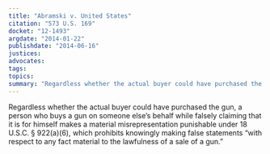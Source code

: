 ```yaml
---
title: "Abramski v. United States"
citation: "573 U.S. 169"
docket: "12-1493"
argdate: "2014-01-22"
publishdate: "2014-06-16"
justices:
advocates:
tags:
topics:
summary: "Regardless whether the actual buyer could have purchased the gun, a person who buys a gun on someone else’s behalf while falsely claiming that it is for himself makes a material misrepresentation punishable under 18 U.S.C. § 922(a)(6), which prohibits knowingly making false statements “with respect to any fact material to the lawfulness of a sale of a gun.”"
---
```

Regardless whether the actual buyer could have purchased the gun, a person who buys a gun on someone else’s behalf while falsely claiming that it is for himself makes a material misrepresentation punishable under 18 U.S.C. § 922(a)(6), which prohibits knowingly making false statements “with respect to any fact material to the lawfulness of a sale of a gun.”


